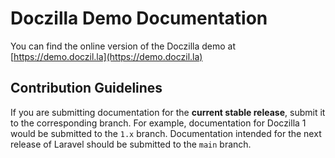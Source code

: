 # Doczilla Demo Documentation

You can find the online version of the Doczilla demo at [https://demo.doczil.la](https://demo.doczil.la)

## Contribution Guidelines

If you are submitting documentation for the **current stable release**, submit it to the corresponding branch. For example, documentation for Doczilla 1 would be submitted to the `1.x` branch. Documentation intended for the next release of Laravel should be submitted to the `main` branch.
